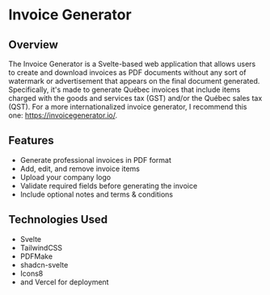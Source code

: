 # Invoice Generator

## Overview

The Invoice Generator is a Svelte-based web application that allows users to create and download invoices as PDF documents without any sort of watermark or advertisement that appears on the final document generated. Specifically, it's made to generate Québec invoices that include items charged with the goods and services tax (GST) and/or the Québec sales tax (QST). For a more internationalized invoice generator, I recommend this one: https://invoicegenerator.io/.

## Features

- Generate professional invoices in PDF format
- Add, edit, and remove invoice items
- Upload your company logo
- Validate required fields before generating the invoice
- Include optional notes and terms & conditions

## Technologies Used

- Svelte
- TailwindCSS
- PDFMake
- shadcn-svelte
- Icons8
- and Vercel for deployment
